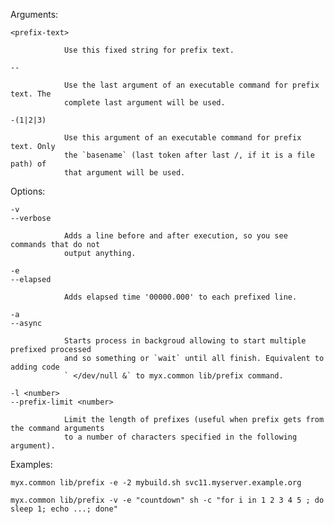 
  Arguments:

    <prefix-text>

                Use this fixed string for prefix text.

    --

                Use the last argument of an executable command for prefix text. The
				complete last argument will be used.

    -(1|2|3)

                Use this argument of an executable command for prefix text. Only
				the `basename` (last token after last /, if it is a file path) of
				that argument will be used.

  Options:

	-v
    --verbose

                Adds a line before and after execution, so you see commands that do not
                output anything.

	-e
    --elapsed

                Adds elapsed time '00000.000' to each prefixed line.

	-a
    --async

                Starts process in backgroud allowing to start multiple prefixed processed
				and so something or `wait` until all finish. Equivalent to adding code
				` </dev/null &` to myx.common lib/prefix command.

	-l <number>
    --prefix-limit <number>

                Limit the length of prefixes (useful when prefix gets from the command arguments
                to a number of characters specified in the following argument).

  Examples:

    myx.common lib/prefix -e -2 mybuild.sh svc11.myserver.example.org

    myx.common lib/prefix -v -e "countdown" sh -c "for i in 1 2 3 4 5 ; do sleep 1; echo ...; done"
